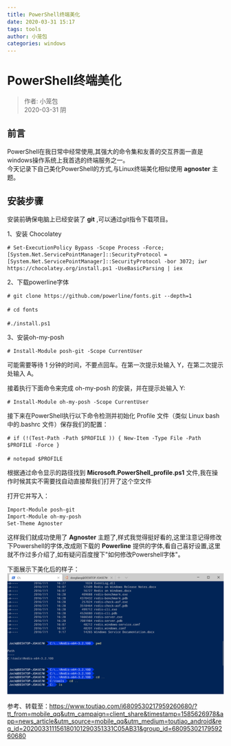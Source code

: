 ```yaml
---
title: PowerShell终端美化
date: 2020-03-31 15:17
tags: tools
author: 小笼包
categories: windows
---
```


# PowerShell终端美化

> 作者: 小笼包  
> 2020-03-31 阴

## 前言

PowerShell在我日常中经常使用,其强大的命令集和友善的交互界面一直是windows操作系统上我首选的终端服务之一。  
今天记录下自己美化PowerShell的方式,与Linux终端美化相似使用 **agnoster** 主题。  

## 安装步骤

安装前确保电脑上已经安装了 **git** ,可以通过git指令下载项目。  

1、安装 Chocolatey

``` shell
# Set-ExecutionPolicy Bypass -Scope Process -Force; [System.Net.ServicePointManager]::SecurityProtocol = [System.Net.ServicePointManager]::SecurityProtocol -bor 3072; iwr https://chocolatey.org/install.ps1 -UseBasicParsing | iex
```

2、下载powerline字体

``` shell
# git clone https://github.com/powerline/fonts.git --depth=1

# cd fonts

#./install.ps1
```

3、安装oh-my-posh 

``` shell
# Install-Module posh-git -Scope CurrentUser
```

可能需要等待 1 分钟的时间，不要点回车。在第一次提示处输入 Y，在第二次提示处输入 A。  

接着执行下面命令来完成 oh-my-posh 的安装，并在提示处输入 Y:  

``` shell
# Install-Module oh-my-posh -Scope CurrentUser
```

接下来在PowerShell执行以下命令检测并初始化 Profile 文件（类似 Linux bash 中的.bashrc 文件）保存我们的配置： 

``` shell
# if (!(Test-Path -Path $PROFILE )) { New-Item -Type File -Path $PROFILE -Force }

# notepad $PROFILE
```

根据通过命令显示的路径找到 **Microsoft.PowerShell_profile.ps1** 文件,我在操作时候其实不需要找自动直接帮我们打开了这个空文件  

打开它并写入：

``` text
Import-Module posh-git
Import-Module oh-my-posh
Set-Theme Agnoster
```

这样我们就成功使用了 **Agnoster** 主题了,样式我觉得挺好看的,这里注意记得修改下Powershell的字体,改成刚下载的 **Powerline** 提供的字体,看自己喜好设置,这里就不作过多介绍了,如有疑问百度搜下"如何修改Powershell字体"。  

下面展示下美化后的样子：  
![图一](./images/myPowerShell.png)

参考、转载至：<https://www.toutiao.com/i6809530217959260680/?tt_from=mobile_qq&utm_campaign=client_share&timestamp=1585626978&app=news_article&utm_source=mobile_qq&utm_medium=toutiao_android&req_id=202003311156180101290351331C05AB31&group_id=6809530217959260680>
